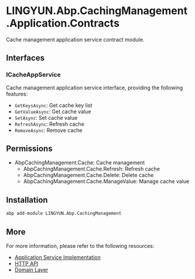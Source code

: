 # LINGYUN.Abp.CachingManagement.Application.Contracts

Cache management application service contract module.

## Interfaces

### ICacheAppService

Cache management application service interface, providing the following features:

* `GetKeysAsync`: Get cache key list
* `GetValueAsync`: Get cache value
* `SetAsync`: Set cache value
* `RefreshAsync`: Refresh cache
* `RemoveAsync`: Remove cache

## Permissions

* AbpCachingManagement.Cache: Cache management
  * AbpCachingManagement.Cache.Refresh: Refresh cache
  * AbpCachingManagement.Cache.Delete: Delete cache
  * AbpCachingManagement.Cache.ManageValue: Manage cache value

## Installation

```bash
abp add-module LINGYUN.Abp.CachingManagement
```

## More

For more information, please refer to the following resources:

* [Application Service Implementation](../LINGYUN.Abp.CachingManagement.Application/README.EN.md)
* [HTTP API](../LINGYUN.Abp.CachingManagement.HttpApi/README.EN.md)
* [Domain Layer](../LINGYUN.Abp.CachingManagement.Domain/README.EN.md)
